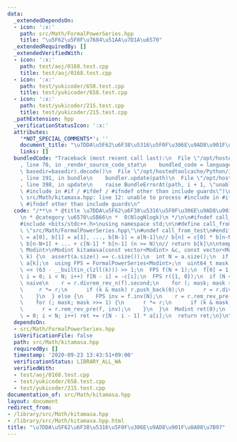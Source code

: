 ```yaml
---
data:
  _extendedDependsOn:
  - icon: ':x:'
    path: src/Math/FormalPowerSeries.hpp
    title: "\u5F62\u5F0F\u7684\u51AA\u7D1A\u6570"
  _extendedRequiredBy: []
  _extendedVerifiedWith:
  - icon: ':x:'
    path: test/aoj/0168.test.cpp
    title: test/aoj/0168.test.cpp
  - icon: ':x:'
    path: test/yukicoder/658.test.cpp
    title: test/yukicoder/658.test.cpp
  - icon: ':x:'
    path: test/yukicoder/215.test.cpp
    title: test/yukicoder/215.test.cpp
  _pathExtension: hpp
  _verificationStatusIcon: ':x:'
  attributes:
    '*NOT_SPECIAL_COMMENTS*': ''
    document_title: "\u7DDA\u5F62\u6F38\u5316\u5F0F\u306E\u9AD8\u901F\u8A08\u7B97"
    links: []
  bundledCode: "Traceback (most recent call last):\n  File \"/opt/hostedtoolcache/Python/3.8.5/x64/lib/python3.8/site-packages/onlinejudge_verify/documentation/build.py\"\
    , line 70, in _render_source_code_stat\n    bundled_code = language.bundle(stat.path,\
    \ basedir=basedir).decode()\n  File \"/opt/hostedtoolcache/Python/3.8.5/x64/lib/python3.8/site-packages/onlinejudge_verify/languages/cplusplus.py\"\
    , line 191, in bundle\n    bundler.update(path)\n  File \"/opt/hostedtoolcache/Python/3.8.5/x64/lib/python3.8/site-packages/onlinejudge_verify/languages/cplusplus_bundle.py\"\
    , line 398, in update\n    raise BundleErrorAt(path, i + 1, \"unable to process\
    \ #include in #if / #ifdef / #ifndef other than include guards\")\nonlinejudge_verify.languages.cplusplus_bundle.BundleErrorAt:\
    \ src/Math/kitamasa.hpp: line 12: unable to process #include in #if / #ifdef /\
    \ #ifndef other than include guards\n"
  code: "/**\n * @title \u7DDA\u5F62\u6F38\u5316\u5F0F\u306E\u9AD8\u901F\u8A08\u7B97\
    \n * @category \u6570\u5B66\n *  O(NlogNlogk)\n */\n\n#ifndef call_from_test\n\
    #include <bits/stdc++.h>\nusing namespace std;\n\n#define call_from_test\n#include\
    \ \"src/Math/FormalPowerSeries.hpp\"\n#undef call_from_test\n#endif\n\n// b[0]\
    \ = a[0], b[1] = a[1], ..., b[N-1] = a[N-1]\n// b[n] = c[0] * b[n-N] + c[1] *\
    \ b[n-N+1] + ... + c[N-1] * b[n-1] (n >= N)\n// return b[k]\n\ntemplate <class\
    \ Modint>\nModint kitamasa(const vector<Modint> &c, const vector<Modint> &a, uint64_t\
    \ k) {\n  assert(a.size() == c.size());\n  int N = a.size();\n  if (k < N) return\
    \ a[k];\n  using FPS = FormalPowerSeries<Modint>;\n  uint64_t mask = (uint64_t(1)\
    \ << (63 - __builtin_clzll(k))) >> 1;\n  FPS f(N + 1);\n  f[0] = 1;\n  for (int\
    \ i = 0; i < N; i++) f[N - i] = -c[i];\n  FPS r({1, 0});\n  if (N < 1150) {  //\
    \ naive\n    r = r.divrem_rev_n(f).second;\n    for (; mask; mask >>= 1) {\n \
    \     r *= r;\n      if (k & mask) r.push_back(0);\n      r = r.divrem_rev_n(f).second;\n\
    \    }\n  } else {\n    FPS inv = f.inv(N);\n    r = r.rem_rev_pre(f, inv);\n\
    \    for (; mask; mask >>= 1) {\n      r *= r;\n      if (k & mask) r.push_back(0);\n\
    \      r = r.rem_rev_pre(f, inv);\n    }\n  }\n  Modint ret(0);\n  for (int i\
    \ = 0; i < N; i++) ret += r[N - i - 1] * a[i];\n  return ret;\n}\n"
  dependsOn:
  - src/Math/FormalPowerSeries.hpp
  isVerificationFile: false
  path: src/Math/kitamasa.hpp
  requiredBy: []
  timestamp: '2020-09-23 13:43:51+09:00'
  verificationStatus: LIBRARY_ALL_WA
  verifiedWith:
  - test/aoj/0168.test.cpp
  - test/yukicoder/658.test.cpp
  - test/yukicoder/215.test.cpp
documentation_of: src/Math/kitamasa.hpp
layout: document
redirect_from:
- /library/src/Math/kitamasa.hpp
- /library/src/Math/kitamasa.hpp.html
title: "\u7DDA\u5F62\u6F38\u5316\u5F0F\u306E\u9AD8\u901F\u8A08\u7B97"
---
```

